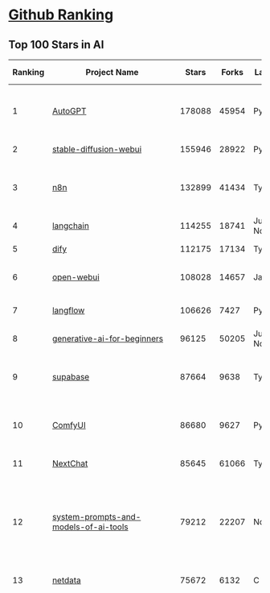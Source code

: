 [Github Ranking](../README.md)
==========

## Top 100 Stars in AI

| Ranking | Project Name | Stars | Forks | Language | Open Issues | Description | Last Commit |
| ------- | ------------ | ----- | ----- | -------- | ----------- | ----------- | ----------- |
| 1 | [AutoGPT](https://github.com/Significant-Gravitas/AutoGPT) | 178088 | 45954 | Python | 164 | AutoGPT is the vision of accessible AI for everyone, to use and to build on. Our mission is to provide the tools, so that you can focus on what matters. | 2025-08-27T00:14:32Z |
| 2 | [stable-diffusion-webui](https://github.com/AUTOMATIC1111/stable-diffusion-webui) | 155946 | 28922 | Python | 2365 | Stable Diffusion web UI | 2025-05-03T06:17:03Z |
| 3 | [n8n](https://github.com/n8n-io/n8n) | 132899 | 41434 | TypeScript | 644 | Fair-code workflow automation platform with native AI capabilities. Combine visual building with custom code, self-host or cloud, 400+ integrations. | 2025-08-26T23:40:59Z |
| 4 | [langchain](https://github.com/langchain-ai/langchain) | 114255 | 18741 | Jupyter Notebook | 220 | 🦜🔗 Build context-aware reasoning applications 🦜🔗 | 2025-08-27T02:49:59Z |
| 5 | [dify](https://github.com/langgenius/dify) | 112175 | 17134 | TypeScript | 710 | Production-ready platform for agentic workflow development. | 2025-08-27T03:36:37Z |
| 6 | [open-webui](https://github.com/open-webui/open-webui) | 108028 | 14657 | JavaScript | 203 | User-friendly AI Interface (Supports Ollama, OpenAI API, ...) | 2025-08-27T00:28:28Z |
| 7 | [langflow](https://github.com/langflow-ai/langflow) | 106626 | 7427 | Python | 427 | Langflow is a powerful tool for building and deploying AI-powered agents and workflows. | 2025-08-27T03:26:35Z |
| 8 | [generative-ai-for-beginners](https://github.com/microsoft/generative-ai-for-beginners) | 96125 | 50205 | Jupyter Notebook | 10 | 21 Lessons, Get Started Building with Generative AI  | 2025-08-26T19:14:06Z |
| 9 | [supabase](https://github.com/supabase/supabase) | 87664 | 9638 | TypeScript | 226 | The Postgres development platform. Supabase gives you a dedicated Postgres database to build your web, mobile, and AI applications. | 2025-08-27T03:28:21Z |
| 10 | [ComfyUI](https://github.com/comfyanonymous/ComfyUI) | 86680 | 9627 | Python | 2551 | The most powerful and modular diffusion model GUI, api and backend with a graph/nodes interface. | 2025-08-27T02:20:47Z |
| 11 | [NextChat](https://github.com/ChatGPTNextWeb/NextChat) | 85645 | 61066 | TypeScript | 661 | ✨ Light and Fast AI Assistant. Support: Web \| iOS \| MacOS \| Android \|  Linux \| Windows | 2025-08-25T19:38:14Z |
| 12 | [system-prompts-and-models-of-ai-tools](https://github.com/x1xhlol/system-prompts-and-models-of-ai-tools) | 79212 | 22207 | None | 48 | FULL v0, Cursor, Manus, Augment Code, Same.dev, Lovable, Devin, Replit Agent, Windsurf Agent, VSCode Agent, Dia Browser, Xcode, Trae AI, Cluely & Orchids.app (And other Open Sourced) System Prompts, Tools & AI Models. | 2025-08-26T00:01:30Z |
| 13 | [netdata](https://github.com/netdata/netdata) | 75672 | 6132 | C | 167 | The fastest path to AI-powered full stack observability, even for lean teams. | 2025-08-27T00:23:43Z |
| 14 | [funNLP](https://github.com/fighting41love/funNLP) | 75668 | 14971 | Python | 34 | 中英文敏感词、语言检测、中外手机/电话归属地/运营商查询、名字推断性别、手机号抽取、身份证抽取、邮箱抽取、中日文人名库、中文缩写库、拆字词典、词汇情感值、停用词、反动词表、暴恐词表、繁简体转换、英文模拟中文发音、汪峰歌词生成器、职业名称词库、同义词库、反义词库、否定词库、汽车品牌词库、汽车零件词库、连续英文切割、各种中文词向量、公司名字大全、古诗词库、IT词库、财经词库、成语词库、地名词库、历史名人词库、诗词词库、医学词库、饮食词库、法律词库、汽车词库、动物词库、中文聊天语料、中文谣言数据、百度中文问答数据集、句子相似度匹配算法集合、bert资源、文本生成&摘要相关工具、cocoNLP信息抽取工具、国内电话号码正则匹配、清华大学XLORE:中英文跨语言百科知识图谱、清华大学人工智能技术系列报告、自然语言生成、NLU太难了系列、自动对联数据及机器人、用户名黑名单列表、罪名法务名词及分类模型、微信公众号语料、cs224n深度学习自然语言处理课程、中文手写汉字识别、中文自然语言处理 语料/数据集、变量命名神器、分词语料库+代码、任务型对话英文数据集、ASR 语音数据集 + 基于深度学习的中文语音识别系统、笑声检测器、Microsoft多语言数字/单位/如日期时间识别包、中华新华字典数据库及api(包括常用歇后语、成语、词语和汉字)、文档图谱自动生成、SpaCy 中文模型、Common Voice语音识别数据集新版、神经网络关系抽取、基于bert的命名实体识别、关键词(Keyphrase)抽取包pke、基于医疗领域知识图谱的问答系统、基于依存句法与语义角色标注的事件三元组抽取、依存句法分析4万句高质量标注数据、cnocr：用来做中文OCR的Python3包、中文人物关系知识图谱项目、中文nlp竞赛项目及代码汇总、中文字符数据、speech-aligner: 从“人声语音”及其“语言文本”产生音素级别时间对齐标注的工具、AmpliGraph: 知识图谱表示学习(Python)库：知识图谱概念链接预测、Scattertext 文本可视化(python)、语言/知识表示工具：BERT & ERNIE、中文对比英文自然语言处理NLP的区别综述、Synonyms中文近义词工具包、HarvestText领域自适应文本挖掘工具（新词发现-情感分析-实体链接等）、word2word：(Python)方便易用的多语言词-词对集：62种语言/3,564个多语言对、语音识别语料生成工具：从具有音频/字幕的在线视频创建自动语音识别(ASR)语料库、构建医疗实体识别的模型（包含词典和语料标注）、单文档非监督的关键词抽取、Kashgari中使用gpt-2语言模型、开源的金融投资数据提取工具、文本自动摘要库TextTeaser: 仅支持英文、人民日报语料处理工具集、一些关于自然语言的基本模型、基于14W歌曲知识库的问答尝试--功能包括歌词接龙and已知歌词找歌曲以及歌曲歌手歌词三角关系的问答、基于Siamese bilstm模型的相似句子判定模型并提供训练数据集和测试数据集、用Transformer编解码模型实现的根据Hacker News文章标题自动生成评论、用BERT进行序列标记和文本分类的模板代码、LitBank：NLP数据集——支持自然语言处理和计算人文学科任务的100部带标记英文小说语料、百度开源的基准信息抽取系统、虚假新闻数据集、Facebook: LAMA语言模型分析，提供Transformer-XL/BERT/ELMo/GPT预训练语言模型的统一访问接口、CommonsenseQA：面向常识的英文QA挑战、中文知识图谱资料、数据及工具、各大公司内部里大牛分享的技术文档 PDF 或者 PPT、自然语言生成SQL语句（英文）、中文NLP数据增强（EDA）工具、英文NLP数据增强工具 、基于医药知识图谱的智能问答系统、京东商品知识图谱、基于mongodb存储的军事领域知识图谱问答项目、基于远监督的中文关系抽取、语音情感分析、中文ULMFiT-情感分析-文本分类-语料及模型、一个拍照做题程序、世界各国大规模人名库、一个利用有趣中文语料库 qingyun 训练出来的中文聊天机器人、中文聊天机器人seqGAN、省市区镇行政区划数据带拼音标注、教育行业新闻语料库包含自动文摘功能、开放了对话机器人-知识图谱-语义理解-自然语言处理工具及数据、中文知识图谱：基于百度百科中文页面-抽取三元组信息-构建中文知识图谱、masr: 中文语音识别-提供预训练模型-高识别率、Python音频数据增广库、中文全词覆盖BERT及两份阅读理解数据、ConvLab：开源多域端到端对话系统平台、中文自然语言处理数据集、基于最新版本rasa搭建的对话系统、基于TensorFlow和BERT的管道式实体及关系抽取、一个小型的证券知识图谱/知识库、复盘所有NLP比赛的TOP方案、OpenCLaP：多领域开源中文预训练语言模型仓库、UER：基于不同语料+编码器+目标任务的中文预训练模型仓库、中文自然语言处理向量合集、基于金融-司法领域(兼有闲聊性质)的聊天机器人、g2pC：基于上下文的汉语读音自动标记模块、Zincbase 知识图谱构建工具包、诗歌质量评价/细粒度情感诗歌语料库、快速转化「中文数字」和「阿拉伯数字」、百度知道问答语料库、基于知识图谱的问答系统、jieba_fast 加速版的jieba、正则表达式教程、中文阅读理解数据集、基于BERT等最新语言模型的抽取式摘要提取、Python利用深度学习进行文本摘要的综合指南、知识图谱深度学习相关资料整理、维基大规模平行文本语料、StanfordNLP 0.2.0：纯Python版自然语言处理包、NeuralNLP-NeuralClassifier：腾讯开源深度学习文本分类工具、端到端的封闭域对话系统、中文命名实体识别：NeuroNER vs. BertNER、新闻事件线索抽取、2019年百度的三元组抽取比赛：“科学空间队”源码、基于依存句法的开放域文本知识三元组抽取和知识库构建、中文的GPT2训练代码、ML-NLP - 机器学习(Machine Learning)NLP面试中常考到的知识点和代码实现、nlp4han:中文自然语言处理工具集(断句/分词/词性标注/组块/句法分析/语义分析/NER/N元语法/HMM/代词消解/情感分析/拼写检查、XLM：Facebook的跨语言预训练语言模型、用基于BERT的微调和特征提取方法来进行知识图谱百度百科人物词条属性抽取、中文自然语言处理相关的开放任务-数据集-当前最佳结果、CoupletAI - 基于CNN+Bi-LSTM+Attention 的自动对对联系统、抽象知识图谱、MiningZhiDaoQACorpus - 580万百度知道问答数据挖掘项目、brat rapid annotation tool: 序列标注工具、大规模中文知识图谱数据：1.4亿实体、数据增强在机器翻译及其他nlp任务中的应用及效果、allennlp阅读理解:支持多种数据和模型、PDF表格数据提取工具 、 Graphbrain：AI开源软件库和科研工具，目的是促进自动意义提取和文本理解以及知识的探索和推断、简历自动筛选系统、基于命名实体识别的简历自动摘要、中文语言理解测评基准，包括代表性的数据集&基准模型&语料库&排行榜、树洞 OCR 文字识别 、从包含表格的扫描图片中识别表格和文字、语声迁移、Python口语自然语言处理工具集(英文)、 similarity：相似度计算工具包，java编写、海量中文预训练ALBERT模型 、Transformers 2.0 、基于大规模音频数据集Audioset的音频增强 、Poplar：网页版自然语言标注工具、图片文字去除，可用于漫画翻译 、186种语言的数字叫法库、Amazon发布基于知识的人-人开放领域对话数据集 、中文文本纠错模块代码、繁简体转换 、 Python实现的多种文本可读性评价指标、类似于人名/地名/组织机构名的命名体识别数据集 、东南大学《知识图谱》研究生课程(资料)、. 英文拼写检查库 、 wwsearch是企业微信后台自研的全文检索引擎、CHAMELEON：深度学习新闻推荐系统元架构 、 8篇论文梳理BERT相关模型进展与反思、DocSearch：免费文档搜索引擎、 LIDA：轻量交互式对话标注工具 、aili - the fastest in-memory index in the East 东半球最快并发索引 、知识图谱车音工作项目、自然语言生成资源大全 、中日韩分词库mecab的Python接口库、中文文本摘要/关键词提取、汉字字符特征提取器 (featurizer)，提取汉字的特征（发音特征、字形特征）用做深度学习的特征、中文生成任务基准测评 、中文缩写数据集、中文任务基准测评 - 代表性的数据集-基准(预训练)模型-语料库-baseline-工具包-排行榜、PySS3：面向可解释AI的SS3文本分类器机器可视化工具 、中文NLP数据集列表、COPE - 格律诗编辑程序、doccano：基于网页的开源协同多语言文本标注工具 、PreNLP：自然语言预处理库、简单的简历解析器，用来从简历中提取关键信息、用于中文闲聊的GPT2模型：GPT2-chitchat、基于检索聊天机器人多轮响应选择相关资源列表(Leaderboards、Datasets、Papers)、(Colab)抽象文本摘要实现集锦(教程 、词语拼音数据、高效模糊搜索工具、NLP数据增广资源集、微软对话机器人框架 、 GitHub Typo Corpus：大规模GitHub多语言拼写错误/语法错误数据集、TextCluster：短文本聚类预处理模块 Short text cluster、面向语音识别的中文文本规范化、BLINK：最先进的实体链接库、BertPunc：基于BERT的最先进标点修复模型、Tokenizer：快速、可定制的文本词条化库、中文语言理解测评基准，包括代表性的数据集、基准(预训练)模型、语料库、排行榜、spaCy 医学文本挖掘与信息提取 、 NLP任务示例项目代码集、 python拼写检查库、chatbot-list - 行业内关于智能客服、聊天机器人的应用和架构、算法分享和介绍、语音质量评价指标(MOSNet, BSSEval, STOI, PESQ, SRMR)、 用138GB语料训练的法文RoBERTa预训练语言模型 、BERT-NER-Pytorch：三种不同模式的BERT中文NER实验、无道词典 - 有道词典的命令行版本，支持英汉互查和在线查询、2019年NLP亮点回顾、 Chinese medical dialogue data 中文医疗对话数据集 、最好的汉字数字(中文数字)-阿拉伯数字转换工具、 基于百科知识库的中文词语多词义/义项获取与特定句子词语语义消歧、awesome-nlp-sentiment-analysis - 情感分析、情绪原因识别、评价对象和评价词抽取、LineFlow：面向所有深度学习框架的NLP数据高效加载器、中文医学NLP公开资源整理 、MedQuAD：(英文)医学问答数据集、将自然语言数字串解析转换为整数和浮点数、Transfer Learning in Natural Language Processing (NLP) 、面向语音识别的中文/英文发音辞典、Tokenizers：注重性能与多功能性的最先进分词器、CLUENER 细粒度命名实体识别 Fine Grained Named Entity Recognition、 基于BERT的中文命名实体识别、中文谣言数据库、NLP数据集/基准任务大列表、nlp相关的一些论文及代码, 包括主题模型、词向量(Word Embedding)、命名实体识别(NER)、文本分类(Text Classificatin)、文本生成(Text Generation)、文本相似性(Text Similarity)计算等，涉及到各种与nlp相关的算法，基于keras和tensorflow 、Python文本挖掘/NLP实战示例、 Blackstone：面向非结构化法律文本的spaCy pipeline和NLP模型通过同义词替换实现文本“变脸” 、中文 预训练 ELECTREA 模型: 基于对抗学习 pretrain Chinese Model 、albert-chinese-ner - 用预训练语言模型ALBERT做中文NER 、基于GPT2的特定主题文本生成/文本增广、开源预训练语言模型合集、多语言句向量包、编码、标记和实现：一种可控高效的文本生成方法、 英文脏话大列表 、attnvis：GPT2、BERT等transformer语言模型注意力交互可视化、CoVoST：Facebook发布的多语种语音-文本翻译语料库，包括11种语言(法语、德语、荷兰语、俄语、西班牙语、意大利语、土耳其语、波斯语、瑞典语、蒙古语和中文)的语音、文字转录及英文译文、Jiagu自然语言处理工具 - 以BiLSTM等模型为基础，提供知识图谱关系抽取 中文分词 词性标注 命名实体识别 情感分析 新词发现 关键词 文本摘要 文本聚类等功能、用unet实现对文档表格的自动检测，表格重建、NLP事件提取文献资源列表 、 金融领域自然语言处理研究资源大列表、CLUEDatasetSearch - 中英文NLP数据集：搜索所有中文NLP数据集，附常用英文NLP数据集 、medical_NER - 中文医学知识图谱命名实体识别 、(哈佛)讲因果推理的免费书、知识图谱相关学习资料/数据集/工具资源大列表、Forte：灵活强大的自然语言处理pipeline工具集 、Python字符串相似性算法库、PyLaia：面向手写文档分析的深度学习工具包、TextFooler：针对文本分类/推理的对抗文本生成模块、Haystack：灵活、强大的可扩展问答(QA)框架、中文关键短语抽取工具 | 2024-05-10T07:38:24Z |
| 15 | [Deep-Live-Cam](https://github.com/hacksider/Deep-Live-Cam) | 72728 | 10517 | Python | 66 | real time face swap and one-click video deepfake with only a single image | 2025-08-11T13:37:45Z |
| 16 | [gemini-cli](https://github.com/google-gemini/gemini-cli) | 72039 | 7429 | TypeScript | 1362 | An open-source AI agent that brings the power of Gemini directly into your terminal. | 2025-08-27T03:09:44Z |
| 17 | [browser-use](https://github.com/browser-use/browser-use) | 68710 | 7961 | Python | 514 | 🌐 Make websites accessible for AI agents. Automate tasks online with ease. | 2025-08-27T03:39:43Z |
| 18 | [awesome-mcp-servers](https://github.com/punkpeye/awesome-mcp-servers) | 67697 | 5493 | None | 30 | A collection of MCP servers. | 2025-08-26T14:10:55Z |
| 19 | [LLMs-from-scratch](https://github.com/rasbt/LLMs-from-scratch) | 67492 | 9505 | Jupyter Notebook | 4 | Implement a ChatGPT-like LLM in PyTorch from scratch, step by step | 2025-08-22T20:12:26Z |
| 20 | [AppFlowy](https://github.com/AppFlowy-IO/AppFlowy) | 65110 | 4514 | Dart | 983 | Bring projects, wikis, and teams together with AI. AppFlowy is the AI collaborative workspace where you achieve more without losing control of your data. The leading open source Notion alternative. | 2025-08-20T02:52:32Z |
| 21 | [lobe-chat](https://github.com/lobehub/lobe-chat) | 64865 | 13459 | TypeScript | 913 | 🤯 Lobe Chat - an open-source, modern design AI chat framework. Supports multiple AI providers (OpenAI / Claude 4 / Gemini / DeepSeek / Ollama / Qwen), Knowledge Base (file upload / RAG ), one click install MCP Marketplace and Artifacts / Thinking. One-click FREE deployment of your private AI Agent application. | 2025-08-27T02:54:11Z |
| 22 | [ragflow](https://github.com/infiniflow/ragflow) | 63132 | 6511 | TypeScript | 2700 | RAGFlow is an open-source RAG (Retrieval-Augmented Generation) engine based on deep document understanding. | 2025-08-26T13:15:28Z |
| 23 | [awesome-llm-apps](https://github.com/Shubhamsaboo/awesome-llm-apps) | 62866 | 7611 | Python | 4 | Collection of awesome LLM apps with AI Agents and RAG using OpenAI, Anthropic, Gemini and opensource models. | 2025-08-26T19:22:28Z |
| 24 | [MetaGPT](https://github.com/FoundationAgents/MetaGPT) | 58097 | 6992 | Python | 16 | 🌟 The Multi-Agent Framework: First AI Software Company, Towards Natural Language Programming | 2025-06-30T11:45:55Z |
| 25 | [LLaMA-Factory](https://github.com/hiyouga/LLaMA-Factory) | 56800 | 6958 | Python | 592 | Unified Efficient Fine-Tuning of 100+ LLMs & VLMs (ACL 2024) | 2025-08-26T11:27:28Z |
| 26 | [gpt-engineer](https://github.com/AntonOsika/gpt-engineer) | 54778 | 7272 | Python | 31 | CLI platform to experiment with codegen. Precursor to: https://lovable.dev | 2025-05-14T10:15:10Z |
| 27 | [ChatGPT](https://github.com/lencx/ChatGPT) | 54045 | 6150 | Rust | 842 | 🔮 ChatGPT Desktop Application (Mac, Windows and Linux) | 2024-08-29T17:58:11Z |
| 28 | [meilisearch](https://github.com/meilisearch/meilisearch) | 52947 | 2141 | Rust | 208 | A lightning-fast search engine API bringing AI-powered hybrid search to your sites and applications. | 2025-08-26T16:05:14Z |
| 29 | [firecrawl](https://github.com/firecrawl/firecrawl) | 52367 | 4518 | TypeScript | 139 | The Web Data API for AI - Turn entire websites into LLM-ready markdown or structured data 🔥 | 2025-08-26T23:10:36Z |
| 30 | [crawl4ai](https://github.com/unclecode/crawl4ai) | 51640 | 5134 | Python | 150 | 🚀🤖 Crawl4AI: Open-source LLM Friendly Web Crawler & Scraper. Don't be shy, join here: https://discord.gg/jP8KfhDhyN | 2025-08-27T03:08:43Z |
| 31 | [OpenBB](https://github.com/OpenBB-finance/OpenBB) | 51431 | 4838 | Python | 37 | Financial data platform for analysts, quants and AI agents. | 2025-08-24T23:24:15Z |
| 32 | [autogen](https://github.com/microsoft/autogen) | 49128 | 7503 | Python | 394 | A programming framework for agentic AI 🤖 PyPi: autogen-agentchat Discord: https://aka.ms/autogen-discord Office Hour: https://aka.ms/autogen-officehour | 2025-08-20T06:43:11Z |
| 33 | [anything-llm](https://github.com/Mintplex-Labs/anything-llm) | 48362 | 4962 | JavaScript | 263 | The all-in-one Desktop & Docker AI application with built-in RAG, AI agents, No-code agent builder, MCP compatibility,  and more. | 2025-08-22T23:26:37Z |
| 34 | [dbeaver](https://github.com/dbeaver/dbeaver) | 45017 | 3812 | Java | 3052 | Free universal database tool and SQL client | 2025-08-26T21:41:00Z |
| 35 | [unsloth](https://github.com/unslothai/unsloth) | 44708 | 3616 | Python | 712 | Fine-tuning & Reinforcement Learning for LLMs. 🦥 Train OpenAI gpt-oss, Qwen3, Llama 4, DeepSeek-R1, Gemma 3, TTS 2x faster with 70% less VRAM. | 2025-08-27T02:46:27Z |
| 36 | [JeecgBoot](https://github.com/jeecgboot/JeecgBoot) | 43703 | 15524 | Java | 31 | 🔥企业级低代码平台集成了AI应用平台，帮助企业快速实现低代码开发和构建AI应用！前后端分离架构 SpringBoot，SpringCloud、Mybatis，Ant Design4、 Vue3.0、TS+vite！强大的代码生成器让前后端代码一键生成，无需写任何代码! 引领AI低代码开发模式: AI生成->OnlineCoding-> 代码生成-> 手工MERGE，显著的提高效率，又不失灵活~ | 2025-08-26T05:29:24Z |
| 37 | [Flowise](https://github.com/FlowiseAI/Flowise) | 43030 | 22055 | TypeScript | 629 | Build AI Agents, Visually | 2025-08-26T08:16:05Z |
| 38 | [ClickHouse](https://github.com/ClickHouse/ClickHouse) | 42536 | 7594 | C++ | 4483 | ClickHouse® is a real-time analytics database management system | 2025-08-27T03:25:39Z |
| 39 | [airflow](https://github.com/apache/airflow) | 41740 | 15484 | Python | 1282 | Apache Airflow - A platform to programmatically author, schedule, and monitor workflows | 2025-08-27T03:34:26Z |
| 40 | [kong](https://github.com/Kong/kong) | 41612 | 4966 | Lua | 65 | 🦍 The Cloud-Native API Gateway and AI Gateway. | 2025-08-26T04:11:07Z |
| 41 | [ailearning](https://github.com/apachecn/ailearning) | 41316 | 11580 | Python | 3 | AiLearning：数据分析+机器学习实战+线性代数+PyTorch+NLTK+TF2 | 2024-11-12T16:21:55Z |
| 42 | [GitHubDaily](https://github.com/GitHubDaily/GitHubDaily) | 41259 | 4189 | None | 406 | 坚持分享 GitHub 上高质量、有趣实用的开源技术教程、开发者工具、编程网站、技术资讯。A list cool, interesting projects of GitHub. | 2025-03-20T08:54:47Z |
| 43 | [ColossalAI](https://github.com/hpcaitech/ColossalAI) | 41117 | 4525 | Python | 429 | Making large AI models cheaper, faster and more accessible | 2025-08-26T13:51:16Z |
| 44 | [AI-For-Beginners](https://github.com/microsoft/AI-For-Beginners) | 39802 | 7748 | Jupyter Notebook | 26 | 12 Weeks, 24 Lessons, AI for All! | 2025-08-26T14:27:53Z |
| 45 | [ai-hedge-fund](https://github.com/virattt/ai-hedge-fund) | 39593 | 6977 | Python | 20 | An AI Hedge Fund Team | 2025-08-24T15:29:54Z |
| 46 | [MoneyPrinterTurbo](https://github.com/harry0703/MoneyPrinterTurbo) | 39467 | 5711 | Python | 180 | 利用AI大模型，一键生成高清短视频 Generate short videos with one click using AI LLM. | 2025-06-11T06:34:54Z |
| 47 | [upscayl](https://github.com/upscayl/upscayl) | 39282 | 1821 | TypeScript | 58 | 🆙 Upscayl - #1 Free and Open Source AI Image Upscaler for Linux, MacOS and Windows. | 2025-08-01T14:28:41Z |
| 48 | [mem0](https://github.com/mem0ai/mem0) | 38783 | 4038 | Python | 353 | Universal memory layer for AI Agents; Announcing OpenMemory MCP - local and secure memory management. | 2025-08-26T20:17:39Z |
| 49 | [ray](https://github.com/ray-project/ray) | 38662 | 6742 | Python | 2717 | Ray is an AI compute engine. Ray consists of a core distributed runtime and a set of AI Libraries for accelerating ML workloads. | 2025-08-27T03:19:51Z |
| 50 | [chatgpt-on-wechat](https://github.com/zhayujie/chatgpt-on-wechat) | 38613 | 9389 | Python | 300 | 基于大模型搭建的聊天机器人，同时支持 微信公众号、企业微信应用、飞书、钉钉 等接入，可选择ChatGPT/Claude/DeepSeek/文心一言/讯飞星火/通义千问/ Gemini/GLM-4/Kimi/LinkAI，能处理文本、语音和图片，访问操作系统和互联网，支持基于自有知识库进行定制企业智能客服。 | 2025-08-08T02:47:49Z |
| 51 | [quivr](https://github.com/QuivrHQ/quivr) | 38352 | 3674 | Python | 2 | Opiniated RAG for integrating GenAI in your apps 🧠   Focus on your product rather than the RAG. Easy integration in existing products with customisation!  Any LLM: GPT4, Groq, Llama. Any Vectorstore: PGVector, Faiss. Any Files. Anyway you want.  | 2025-07-09T12:55:23Z |
| 52 | [photoprism](https://github.com/photoprism/photoprism) | 38218 | 2130 | Go | 425 | AI-Powered Photos App for the Decentralized Web 🌈💎✨ | 2025-08-26T20:08:42Z |
| 53 | [Open-Assistant](https://github.com/LAION-AI/Open-Assistant) | 37457 | 3300 | Python | 228 | OpenAssistant is a chat-based assistant that understands tasks, can interact with third-party systems, and retrieve information dynamically to do so. | 2024-08-17T01:55:35Z |
| 54 | [aider](https://github.com/Aider-AI/aider) | 36987 | 3428 | Python | 1007 | aider is AI pair programming in your terminal | 2025-08-13T17:30:01Z |
| 55 | [docling](https://github.com/docling-project/docling) | 36870 | 2551 | Python | 489 | Get your documents ready for gen AI | 2025-08-26T19:36:45Z |
| 56 | [MockingBird](https://github.com/babysor/MockingBird) | 36573 | 5262 | Python | 476 | 🚀AI拟声: 5秒内克隆您的声音并生成任意语音内容 Clone a voice in 5 seconds to generate arbitrary speech in real-time | 2024-11-15T05:00:29Z |
| 57 | [chatbox](https://github.com/chatboxai/chatbox) | 36373 | 3493 | TypeScript | 831 | User-friendly Desktop Client App for AI Models/LLMs (GPT, Claude, Gemini, Ollama...) | 2025-08-20T08:29:12Z |
| 58 | [google-research](https://github.com/google-research/google-research) | 36242 | 8162 | Jupyter Notebook | 1060 | Google Research | 2025-08-22T23:33:08Z |
| 59 | [crewAI](https://github.com/crewAIInc/crewAI) | 36133 | 4859 | Python | 51 | Framework for orchestrating role-playing, autonomous AI agents. By fostering collaborative intelligence, CrewAI empowers agents to work together seamlessly, tackling complex tasks. | 2025-08-27T01:23:12Z |
| 60 | [mindsdb](https://github.com/mindsdb/mindsdb) | 35413 | 5722 | Python | 41 | AI Analytics Engine that can answer questions over large scale data. - The only MCP Server you'll ever need | 2025-08-27T01:37:25Z |
| 61 | [ai-agents-for-beginners](https://github.com/microsoft/ai-agents-for-beginners) | 35389 | 11305 | Jupyter Notebook | 9 | 11 Lessons to Get Started Building AI Agents | 2025-08-23T16:36:17Z |
| 62 | [LocalAI](https://github.com/mudler/LocalAI) | 34863 | 2721 | Go | 366 | :robot: The free, Open Source alternative to OpenAI, Claude and others. Self-hosted and local-first. Drop-in replacement for OpenAI,  running on consumer-grade hardware. No GPU required. Runs gguf, transformers, diffusers and many more models architectures. Features: Generate Text, Audio, Video, Images, Voice Cloning, Distributed, P2P inference | 2025-08-26T22:07:39Z |
| 63 | [cursor-free-vip](https://github.com/yeongpin/cursor-free-vip) | 34827 | 4283 | Python | 558 | [Support 0.49.x]（Reset Cursor AI MachineID & Bypass Higher Token Limit） Cursor Ai ，自动重置机器ID ， 免费升级使用Pro功能: You've reached your trial request limit. / Too many free trial accounts used on this machine. Please upgrade to pro. We have this limit in place to prevent abuse. Please let us know if you believe this is a mistake. | 2025-06-18T02:18:31Z |
| 64 | [AgentGPT](https://github.com/reworkd/AgentGPT) | 34812 | 9473 | TypeScript | 130 | 🤖 Assemble, configure, and deploy autonomous AI Agents in your browser. | 2025-04-29T01:19:32Z |
| 65 | [gold-miner](https://github.com/xitu/gold-miner) | 34245 | 5048 | None | 9 | 🥇掘金翻译计划，可能是世界最大最好的英译中技术社区，最懂读者和译者的翻译平台： | 2024-04-17T09:44:37Z |
| 66 | [gpt-pilot](https://github.com/Pythagora-io/gpt-pilot) | 33318 | 3410 | Python | 236 | The first real AI developer | 2025-03-04T06:26:32Z |
| 67 | [Fabric](https://github.com/danielmiessler/Fabric) | 33200 | 3407 | JavaScript | 88 | Fabric is an open-source framework for augmenting humans using AI. It provides a modular system for solving specific problems using a crowdsourced set of AI prompts that can be used anywhere. | 2025-08-26T15:11:23Z |
| 68 | [awesome-cursorrules](https://github.com/PatrickJS/awesome-cursorrules) | 33060 | 2742 | MDX | 34 | 📄  Configuration files that enhance Cursor AI editor experience with custom rules and behaviors | 2025-08-24T15:18:06Z |
| 69 | [ruoyi-vue-pro](https://github.com/YunaiV/ruoyi-vue-pro) | 32967 | 7094 | Java | 2 | 🔥 官方推荐 🔥 RuoYi-Vue 全新 Pro 版本，优化重构所有功能。基于 Spring Boot + MyBatis Plus + Vue & Element 实现的后台管理系统 + 微信小程序，支持 RBAC 动态权限、数据权限、SaaS 多租户、Flowable 工作流、三方登录、支付、短信、商城、CRM、ERP、AI 大模型等功能。你的 ⭐️ Star ⭐️，是作者生发的动力！ | 2025-08-24T07:49:03Z |
| 70 | [Folo](https://github.com/RSSNext/Folo) | 32703 | 1521 | TypeScript | 209 | 🧡 Follow everything in one place | 2025-08-27T02:04:35Z |
| 71 | [agno](https://github.com/agno-agi/agno) | 32358 | 4113 | Python | 130 | Open-source framework for building multi-agent systems with memory, knowledge and reasoning. | 2025-08-26T20:49:10Z |
| 72 | [spaCy](https://github.com/explosion/spaCy) | 32268 | 4567 | Python | 168 | 💫 Industrial-strength Natural Language Processing (NLP) in Python | 2025-05-28T15:28:05Z |
| 73 | [chatbot-ui](https://github.com/mckaywrigley/chatbot-ui) | 32162 | 9304 | TypeScript | 176 | AI chat for any model. | 2024-08-03T00:38:07Z |
| 74 | [tabby](https://github.com/TabbyML/tabby) | 32003 | 1570 | Rust | 205 | Self-hosted AI coding assistant | 2025-08-26T20:03:41Z |
| 75 | [nacos](https://github.com/alibaba/nacos) | 31983 | 13135 | Java | 250 | an easy-to-use dynamic service discovery, configuration and service management platform for building AI cloud native applications. | 2025-08-25T09:45:36Z |
| 76 | [fairseq](https://github.com/facebookresearch/fairseq) | 31744 | 6593 | Python | 1191 | Facebook AI Research Sequence-to-Sequence Toolkit written in Python. | 2025-06-10T21:41:39Z |
| 77 | [netron](https://github.com/lutzroeder/netron) | 31263 | 2976 | JavaScript | 21 | Visualizer for neural network, deep learning and machine learning models | 2025-08-26T12:35:45Z |
| 78 | [cursor](https://github.com/cursor/cursor) | 31160 | 2030 | None | 2034 | The AI Code Editor | 2024-10-13T19:23:26Z |
| 79 | [khoj](https://github.com/khoj-ai/khoj) | 30808 | 1781 | Python | 76 | Your AI second brain. Self-hostable. Get answers from the web or your docs. Build custom agents, schedule automations, do deep research. Turn any online or local LLM into your personal, autonomous AI (gpt, claude, gemini, llama, qwen, mistral). Get started - free. | 2025-08-23T19:13:51Z |
| 80 | [exo](https://github.com/exo-explore/exo) | 30474 | 1981 | Python | 362 | Run your own AI cluster at home with everyday devices 📱💻 🖥️⌚ | 2025-03-21T22:23:32Z |
| 81 | [AI-Expert-Roadmap](https://github.com/AMAI-GmbH/AI-Expert-Roadmap) | 30216 | 2534 | JavaScript | 20 | Roadmap to becoming an Artificial Intelligence Expert in 2022 | 2023-12-31T02:20:16Z |
| 82 | [roop](https://github.com/s0md3v/roop) | 30157 | 6847 | Python | 0 | one-click face swap | 2024-08-19T12:57:17Z |
| 83 | [llm-app](https://github.com/pathwaycom/llm-app) | 30120 | 854 | Jupyter Notebook | 5 | Ready-to-run cloud templates for RAG, AI pipelines, and enterprise search with live data. 🐳Docker-friendly.⚡Always in sync with Sharepoint, Google Drive, S3, Kafka, PostgreSQL, real-time data APIs, and more. | 2025-07-30T12:13:39Z |
| 84 | [pytorch-lightning](https://github.com/Lightning-AI/pytorch-lightning) | 30035 | 3559 | Python | 910 | Pretrain, finetune ANY AI model of ANY size on multiple GPUs, TPUs with zero code changes. | 2025-08-25T20:39:54Z |
| 85 | [Mr.-Ranedeer-AI-Tutor](https://github.com/JushBJJ/Mr.-Ranedeer-AI-Tutor) | 29626 | 3383 | None | 13 | A GPT-4 AI Tutor Prompt for customizable personalized learning experiences. | 2025-06-14T06:58:48Z |
| 86 | [LibreChat](https://github.com/danny-avila/LibreChat) | 29480 | 5493 | TypeScript | 162 | Enhanced ChatGPT Clone: Features Agents, DeepSeek, Anthropic, AWS, OpenAI, Responses API, Azure, Groq, o1, GPT-5, Mistral, OpenRouter, Vertex AI, Gemini, Artifacts, AI model switching, message search, Code Interpreter, langchain, DALL-E-3, OpenAPI Actions, Functions, Secure Multi-User Auth, Presets, open-source for self-hosting. Active project. | 2025-08-27T03:33:57Z |
| 87 | [qlib](https://github.com/microsoft/qlib) | 28954 | 4472 | Python | 257 | Qlib is an AI-oriented Quant investment platform that aims to use AI tech to empower Quant Research, from exploring ideas to implementing productions. Qlib supports diverse ML modeling paradigms, including supervised learning, market dynamics modeling, and RL, and is now equipped with https://github.com/microsoft/RD-Agent to automate R&D process. | 2025-08-19T09:46:10Z |
| 88 | [Jobs_Applier_AI_Agent_AIHawk](https://github.com/feder-cr/Jobs_Applier_AI_Agent_AIHawk) | 28599 | 4320 | Python | 11 | AIHawk aims to easy job hunt process by automating the job application process. Utilizing artificial intelligence, it enables users to apply for multiple jobs in a tailored way. | 2025-05-28T13:24:12Z |
| 89 | [continue](https://github.com/continuedev/continue) | 28594 | 3396 | TypeScript | 735 | ⏩ Ship faster with Continuous AI. Build and run custom agents across your IDE, terminal, and CI | 2025-08-27T03:07:25Z |
| 90 | [so-vits-svc](https://github.com/svc-develop-team/so-vits-svc) | 27566 | 5040 | Python | 21 | SoftVC VITS Singing Voice Conversion | 2023-11-11T13:11:31Z |
| 91 | [context7](https://github.com/upstash/context7) | 27513 | 1398 | JavaScript | 79 | Context7 MCP Server -- Up-to-date code documentation for LLMs and AI code editors | 2025-08-26T21:10:10Z |
| 92 | [Genesis](https://github.com/Genesis-Embodied-AI/Genesis) | 27134 | 2473 | Python | 124 | A generative world for general-purpose robotics & embodied AI learning. | 2025-08-26T15:22:20Z |
| 93 | [nx](https://github.com/nrwl/nx) | 26782 | 2584 | TypeScript | 576 | An AI-first build platform that connects everything from your editor to CI. Helping you deliver fast, without breaking things. | 2025-08-27T01:20:36Z |
| 94 | [500-AI-Machine-learning-Deep-learning-Computer-vision-NLP-Projects-with-code](https://github.com/ashishpatel26/500-AI-Machine-learning-Deep-learning-Computer-vision-NLP-Projects-with-code) | 26694 | 6098 | None | 43 | 500 AI Machine learning Deep learning Computer vision NLP Projects with code | 2025-08-01T11:54:09Z |
| 95 | [PDFMathTranslate](https://github.com/Byaidu/PDFMathTranslate) | 26648 | 2317 | Python | 109 | PDF scientific paper translation with preserved formats - 基于 AI 完整保留排版的 PDF 文档全文双语翻译，支持 Google/DeepL/Ollama/OpenAI 等服务，提供 CLI/GUI/MCP/Docker/Zotero | 2025-08-26T02:50:47Z |
| 96 | [generative-models](https://github.com/Stability-AI/generative-models) | 26315 | 2939 | Python | 271 | Generative Models by Stability AI | 2025-05-20T14:53:33Z |
| 97 | [semantic-kernel](https://github.com/microsoft/semantic-kernel) | 25940 | 4165 | C# | 502 | Integrate cutting-edge LLM technology quickly and easily into your apps | 2025-08-27T00:26:30Z |
| 98 | [InvokeAI](https://github.com/invoke-ai/InvokeAI) | 25778 | 2645 | TypeScript | 630 | Invoke is a leading creative engine for Stable Diffusion models, empowering professionals, artists, and enthusiasts to generate and create visual media using the latest AI-driven technologies. The solution offers an industry leading WebUI, and serves as the foundation for multiple commercial products. | 2025-08-26T20:39:41Z |
| 99 | [composio](https://github.com/ComposioHQ/composio) | 25668 | 4367 | TypeScript | 58 | Composio equips your AI agents & LLMs with 100+ high-quality integrations via function calling | 2025-08-26T17:26:25Z |
| 100 | [FastGPT](https://github.com/labring/FastGPT) | 25618 | 6563 | TypeScript | 578 | FastGPT is a knowledge-based platform built on the LLMs, offers a comprehensive suite of out-of-the-box capabilities such as data processing, RAG retrieval, and visual AI workflow orchestration, letting you easily develop and deploy complex question-answering systems without the need for extensive setup or configuration. | 2025-08-27T02:52:32Z |

